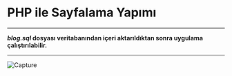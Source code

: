 # PHP ile Sayfalama Yapımı


<hr>

***blog.sql* dosyası veritabanından içeri aktarıldıktan sonra uygulama çalıştırılabilir.**  


<hr>


![Capture](https://user-images.githubusercontent.com/25087769/62821397-d9725b80-bb7c-11e9-8e15-62bbf5da4d2e.PNG)
